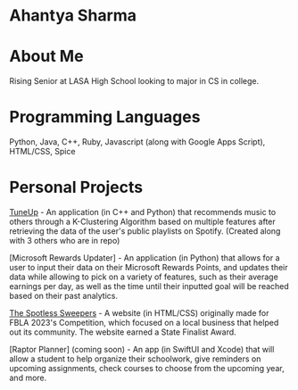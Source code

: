 # Ahantya Sharma

# About Me

Rising Senior at LASA High School looking to major in CS in college. 

# Programming Languages
Python, Java, C++, Ruby, Javascript (along with Google Apps Script), HTML/CSS, Spice

# Personal Projects

[TuneUp](https://github.com/Ahantya/TuneUp) - An application (in C++ and Python) that recommends music to others through a K-Clustering Algorithm based on multiple features after retrieving the data of the user's public playlists on Spotify. (Created along with 3 others who are in repo)

[Microsoft Rewards Updater] - An application (in Python) that allows for a user to input their data on their Microsoft Rewards Points, and updates their data while allowing to pick on a variety of features, such as their average earnings per day, as well as the time until their inputted goal will be reached based on their past analytics.

[The Spotless Sweepers](https://github.com/Ahantya/ahantya.github.io) - A website (in HTML/CSS) originally made for FBLA 2023's Competition, which focused on a local business that helped out its community. The website earned a State Finalist Award.

[Raptor Planner] (coming soon) - An app (in SwiftUI and Xcode) that will allow a student to help organize their schoolwork, give reminders on upcoming assignments, check courses to choose from the upcoming year, and more. 


